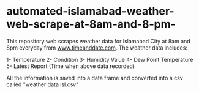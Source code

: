 # automated-islamabad-weather-web-scrape-at-8am-and-8-pm-
This repository web scrapes weather data for Islamabad City at 8am and 8pm everyday from www.timeanddate.com.
The weather data includes:

1- Temperature
2- Condition
3- Humidity Value
4- Dew Point Temperature
5- Latest Report (Time when above data recorded)

All the information is saved into a data frame and converted into a csv called "weather data isl.csv"
